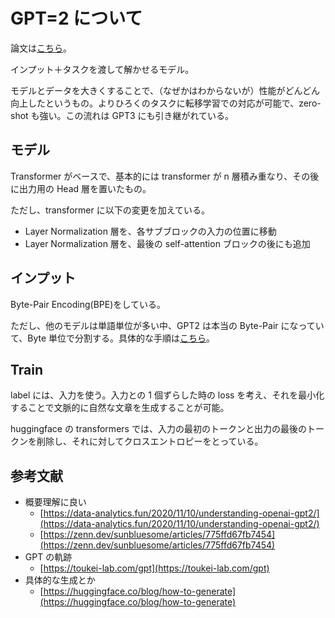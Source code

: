 # GPT=2 について

論文は[こちら](https://paperswithcode.com/paper/language-models-are-unsupervised-multitask)。

インプット＋タスクを渡して解かせるモデル。

モデルとデータを大きくすることで、（なぜかはわからないが）性能がどんどん向上したというもの。よりひろくのタスクに転移学習での対応が可能で、zero-shot も強い。この流れは GPT3 にも引き継がれている。

## モデル

Transformer がベースで、基本的には transformer が n 層積み重なり、その後に出力用の Head 層を置いたもの。

ただし、transformer に以下の変更を加えている。

- Layer Normalization 層を、各サブブロックの入力の位置に移動
- Layer Normalization 層を、最後の self-attention ブロックの後にも追加

## インプット

Byte-Pair Encoding(BPE)をしている。

ただし、他のモデルは単語単位が多い中、GPT2 は本当の Byte-Pair になっていて、Byte 単位で分割する。具体的な手順は[こちら](https://zenn.dev/sunbluesome/articles/775ffd67fb7454#bpe%E3%81%AE%E5%AE%9F%E8%A1%8C%E6%89%8B%E9%A0%86%E6%A6%82%E8%A6%81)。

## Train

label には、入力を使う。入力との 1 個ずらした時の loss を考え、それを最小化することで文脈的に自然な文章を生成することが可能。

huggingface の transformers では、入力の最初のトークンと出力の最後のトークンを削除し、それに対してクロスエントロピーをとっている。

## 参考文献

- 概要理解に良い
  - [https://data-analytics.fun/2020/11/10/understanding-openai-gpt2/](https://data-analytics.fun/2020/11/10/understanding-openai-gpt2/)
  - [https://zenn.dev/sunbluesome/articles/775ffd67fb7454](https://zenn.dev/sunbluesome/articles/775ffd67fb7454)
- GPT の軌跡
  - [https://toukei-lab.com/gpt](https://toukei-lab.com/gpt)
- 具体的な生成とか
  - [https://huggingface.co/blog/how-to-generate](https://huggingface.co/blog/how-to-generate)
